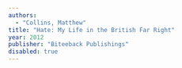 ```yaml
---
authors:
  - "Collins, Matthew"
title: "Hate: My Life in the British Far Right"
year: 2012
publisher: "Biteeback Publishings"
disabled: true
---
```


